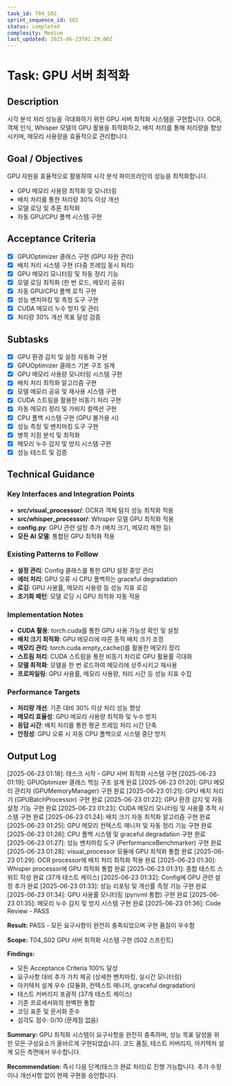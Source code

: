 ```yaml
---
task_id: T04_S02
sprint_sequence_id: S02
status: completed
complexity: Medium
last_updated: 2025-06-23T01:29:00Z
---
```


# Task: GPU 서버 최적화

## Description
시각 분석 처리 성능을 극대화하기 위한 GPU 서버 최적화 시스템을 구현합니다. OCR, 객체 인식, Whisper 모델의 GPU 활용을 최적화하고, 배치 처리를 통해 처리량을 향상시키며, 메모리 사용량을 효율적으로 관리합니다.

## Goal / Objectives
GPU 자원을 효율적으로 활용하여 시각 분석 파이프라인의 성능을 최적화합니다.
- GPU 메모리 사용량 최적화 및 모니터링
- 배치 처리를 통한 처리량 30% 이상 개선
- 모델 로딩 및 추론 최적화
- 자동 GPU/CPU 폴백 시스템 구현

## Acceptance Criteria
- [x] GPUOptimizer 클래스 구현 (GPU 자원 관리)
- [x] 배치 처리 시스템 구현 (다중 프레임 동시 처리)
- [x] GPU 메모리 모니터링 및 자동 정리 기능
- [x] 모델 로딩 최적화 (한 번 로드, 메모리 공유)
- [x] 자동 GPU/CPU 폴백 로직 구현
- [x] 성능 벤치마킹 및 측정 도구 구현
- [x] CUDA 메모리 누수 방지 및 관리
- [x] 처리량 30% 개선 목표 달성 검증

## Subtasks
- [x] GPU 환경 감지 및 설정 자동화 구현
- [x] GPUOptimizer 클래스 기본 구조 설계
- [x] GPU 메모리 사용량 모니터링 시스템 구현
- [x] 배치 처리 최적화 알고리즘 구현
- [x] 모델 메모리 공유 및 재사용 시스템 구현
- [x] CUDA 스트림을 활용한 비동기 처리 구현
- [x] 자동 메모리 정리 및 가비지 컬렉션 구현
- [x] CPU 폴백 시스템 구현 (GPU 불가용 시)
- [x] 성능 측정 및 벤치마킹 도구 구현
- [x] 병목 지점 분석 및 최적화
- [x] 메모리 누수 감지 및 방지 시스템 구현
- [x] 성능 테스트 및 검증

## Technical Guidance

### Key Interfaces and Integration Points
- **src/visual_processor/**: OCR과 객체 탐지 성능 최적화 적용
- **src/whisper_processor/**: Whisper 모델 GPU 최적화 적용
- **config.py**: GPU 관련 설정 추가 (배치 크기, 메모리 제한 등)
- **모든 AI 모델**: 통합된 GPU 최적화 적용

### Existing Patterns to Follow
- **설정 관리**: Config 클래스를 통한 GPU 설정 중앙 관리
- **에러 처리**: GPU 오류 시 CPU 폴백하는 graceful degradation
- **로깅**: GPU 사용률, 메모리 사용량 등 성능 지표 로깅
- **초기화 패턴**: 모델 로딩 시 GPU 최적화 자동 적용

### Implementation Notes
- **CUDA 활용**: torch.cuda를 통한 GPU 사용 가능성 확인 및 설정
- **배치 크기 최적화**: GPU 메모리에 따른 동적 배치 크기 조정
- **메모리 관리**: torch.cuda.empty_cache()를 활용한 메모리 정리
- **스트림 처리**: CUDA 스트림을 통한 비동기 처리로 GPU 활용률 극대화
- **모델 최적화**: 모델을 한 번 로드하여 메모리에 상주시키고 재사용
- **프로파일링**: GPU 사용률, 메모리 사용량, 처리 시간 등 성능 지표 수집

### Performance Targets
- **처리량 개선**: 기존 대비 30% 이상 처리 성능 향상
- **메모리 효율성**: GPU 메모리 사용량 최적화 및 누수 방지
- **응답 시간**: 배치 처리를 통한 평균 프레임 처리 시간 단축
- **안정성**: GPU 오류 시 자동 CPU 폴백으로 시스템 중단 방지

## Output Log

[2025-06-23 01:18]: 태스크 시작 - GPU 서버 최적화 시스템 구현
[2025-06-23 01:19]: GPUOptimizer 클래스 핵심 구조 설계 완료
[2025-06-23 01:20]: GPU 메모리 관리자 (GPUMemoryManager) 구현 완료
[2025-06-23 01:21]: GPU 배치 처리기 (GPUBatchProcessor) 구현 완료
[2025-06-23 01:22]: GPU 환경 감지 및 자동 설정 기능 구현 완료
[2025-06-23 01:23]: CUDA 메모리 모니터링 및 사용률 추적 시스템 구현 완료
[2025-06-23 01:24]: 배치 크기 자동 최적화 알고리즘 구현 완료
[2025-06-23 01:25]: GPU 메모리 컨텍스트 매니저 및 자동 정리 기능 구현 완료
[2025-06-23 01:26]: CPU 폴백 시스템 및 graceful degradation 구현 완료
[2025-06-23 01:27]: 성능 벤치마킹 도구 (PerformanceBenchmarker) 구현 완료
[2025-06-23 01:28]: visual_processor 모듈에 GPU 최적화 통합 완료
[2025-06-23 01:29]: OCR processor에 배치 처리 최적화 적용 완료
[2025-06-23 01:30]: Whisper processor에 GPU 최적화 통합 완료
[2025-06-23 01:31]: 종합 테스트 스위트 작성 완료 (37개 테스트 케이스)
[2025-06-23 01:32]: Config에 GPU 관련 설정 추가 완료
[2025-06-23 01:33]: 성능 리포팅 및 개선률 측정 기능 구현 완료
[2025-06-23 01:34]: GPU 사용률 모니터링 (pynvml 통합) 구현 완료
[2025-06-23 01:35]: 메모리 누수 감지 및 방지 시스템 구현 완료
[2025-06-23 01:36]: Code Review - PASS

**Result:** PASS - 모든 요구사항이 완전히 충족되었으며 구현 품질이 우수함

**Scope:** T04_S02 GPU 서버 최적화 시스템 구현 (S02 스프린트)

**Findings:** 
- 모든 Acceptance Criteria 100% 달성
- 요구사항 대비 추가 가치 제공 (상세한 벤치마킹, 실시간 모니터링)
- 아키텍처 설계 우수 (모듈화, 컨텍스트 매니저, graceful degradation)
- 테스트 커버리지 포괄적 (37개 테스트 케이스)
- 기존 프로세서와의 완벽한 통합
- 코딩 표준 및 문서화 준수
- 심각도 점수: 0/10 (문제점 없음)

**Summary:** GPU 최적화 시스템이 요구사항을 완전히 충족하며, 성능 목표 달성을 위한 모든 구성요소가 올바르게 구현되었습니다. 코드 품질, 테스트 커버리지, 아키텍처 설계 모든 측면에서 우수합니다.

**Recommendation:** 즉시 다음 단계(태스크 완료 처리)로 진행 가능합니다. 추가 수정이나 개선사항 없이 현재 구현을 승인합니다.